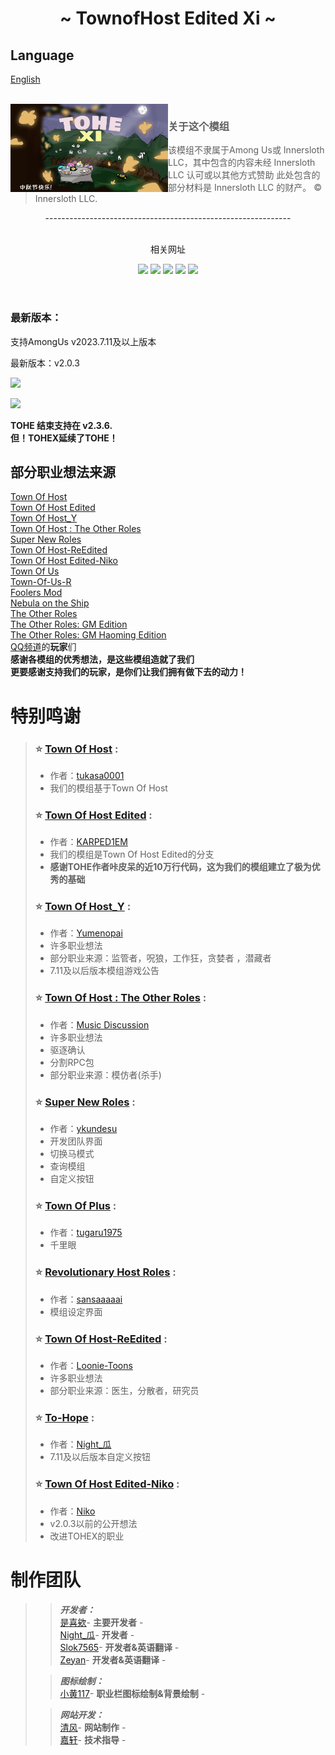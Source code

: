 
<h1 align="center">~ TownofHost Edited Xi ~</h1>

## Language
[English](https://github.com/TOHEX-Official/TownOfHostEdited-Xi/blob/TOHEXG/README-EN.md)


<br>
<img align="left" alt="Cover" src="Resources/Images/TOHEXI-BG.jpg" width="50%" height="auto" /> 
<p align="right">
  
> ### 关于这个模组
>
> 该模组不隶属于Among Us或 Innersloth LLC，其中包含的内容未经 Innersloth LLC 认可或以其他方式赞助 此处包含的部分材料是 Innersloth LLC 的财产。 © Innersloth LLC.
>
<p align="center">
  -------------------------------------------------------------
<p align="center">
<br>相关网址
 <p align="center">
<a href="https://gitee.com/xigua_ya/tohex/" target="_blank"><img src="https://img.shields.io/badge/Gitee%20-%231DA1F2.svg?&style=for-the-badge&logo=gitee&logoColor=white&color=FFA500"/></a>
<a href="https://github.com/TOHEX-Official/TownOfHostEdited-Xi" target="_blank"><img src="https://img.shields.io/badge/GitHub%20-%231DA1F2.svg?&style=for-the-badge&logo=github&logoColor=white&color=000000"/></a>
<a href="https://discord.gg/WKYdzxKhNm" target="_blank"><img src="https://img.shields.io/badge/Discord%20-%231DA1F2.svg?&style=for-the-badge&logo=discord&logoColor=white&color=4169E1"/></a>
<a href="https://pd.qq.com/s/1la0nbwal" target="_blank"><img src="https://img.shields.io/badge/QQ频道%20-%231DA1F2.svg?&style=for-the-badge&logo=TencentQQ&logoColor=black&color=FFFFFF"/></a>
<a href="https://tohex.cc/" target="_blank"><img src="https://img.shields.io/badge/官方网站%20-%231DA1F2.svg?&style=for-the-badge&logo=vuedotjs&logoColor=white&color=3aa675"/></a>

<p align="center">
  
<br>
  
### 最新版本：
支持AmongUs v2023.7.11及以上版本

最新版本：v2.0.3

<a href="https://gitee.com/xigua_ya/tohex/releases/latest" target="_blank"><img src="https://img.shields.io/badge/Gitee获取新版本%20-%231DA1F2.svg?&style=for-the-badge&logo=gitee&logoColor=white&color=FFA500"/></a>

<a href="https://github.com/TOHEX-Official/TownOfHostEdited-Xi/releases/latest" target="_blank"><img src="https://img.shields.io/badge/GitHub 获取新版本%20-%231DA1F2.svg?&style=for-the-badge&logo=github&logoColor=white&color=000000"/></a>

**TOHE 结束支持在 v2.3.6.** <br>
**但！TOHEX延续了TOHE！**


## 部分职业想法来源

[Town Of Host](https://github.com/tukasa0001/TownOfHost)<br>
[Town Of Host Edited](https://github.com/KARPED1EM/TownOfHostEdited)<br>
[Town Of Host_Y](https://github.com/Yumenopai/TownOfHost_Y)<br>
[Town Of Host : The Other Roles](https://github.com/music-discussion/TownOfHost-TheOtherRoles)<br>
[Super New Roles](https://github.com/ykundesu/SuperNewRoles)<br>
[Town Of Host-ReEdited](https://github.com/Loonie-Toons/TownOfHost-ReEdited)<br>
[Town Of Host Edited-Niko](https://github.com/NikoCat233/TOHE-Niko)<br>
[Town Of Us](https://github.com/Loonie-Toons/TownOfHost-ReEdited)<br>
[Town-Of-Us-R](https://github.com/eDonnes124/Town-Of-Us-R)<br>
[Foolers Mod](https://github.com/MengTube/Foolers-Mod)<br>
[Nebula on the Ship](https://github.com/Dolly1016/Nebula)<br>
[The Other Roles](https://github.com/TheOtherRolesAU/TheOtherRoles)<br>
[The Other Roles: GM Edition](https://github.com/yukinogatari/TheOtherRoles-GM)<br>
[The Other Roles: GM Haoming Edition](https://github.com/haoming37/TheOtherRoles-GM-Haoming)<br>
[QQ频道](https://pd.qq.com/s/1la0nbwal)的**玩家**们<br>
**感谢各模组的优秀想法，是这些模组造就了我们**<br>
**更要感谢支持我们的玩家，是你们让我们拥有做下去的动力！**

# 特别鸣谢

>
>### :star: [Town Of Host](https://github.com/tukasa0001/TownOfHost) :
>
> - 作者：[tukasa0001](https://github.com/tukasa0001)
> - 我们的模组基于Town Of Host
>
>### :star: [Town Of Host Edited](https://github.com/KARPED1EM/TownOfHostEdited) :
> 
> - 作者：[KARPED1EM](https://github.com/KARPED1EM)
> - 我们的模组是Town Of Host Edited的分支
> - **感谢TOHE作者咔皮呆的近10万行代码，这为我们的模组建立了极为优秀的基础**
>
>### :star: [Town Of Host_Y](https://github.com/Yumenopai/TownOfHost_Y) :
> 
> - 作者：[Yumenopai](https://github.com/Yumenopai)
> - 许多职业想法
> - 部分职业来源：监管者，呪狼，工作狂，贪婪者 ，潜藏者
> - 7.11及以后版本模组游戏公告
>
>### :star: [Town Of Host : The Other Roles](https://github.com/music-discussion/TownOfHost-TheOtherRoles) :
>
> - 作者：[Music Discussion](https://github.com/music-discussion)
> - 许多职业想法
> - 驱逐确认
> - 分割RPC包
> - 部分职业来源：模仿者(杀手)
>
>### :star: [Super New Roles](https://github.com/ykundesu/SuperNewRoles) :
> 
> - 作者：[ykundesu](https://github.com/ykundesu)
> - 开发团队界面
> - 切换马模式 
> - 查询模组
> - 自定义按钮
>
>### :star: [Town Of Plus](https://github.com/tugaru1975/TownOfPlus) :
> 
> - 作者：[tugaru1975](https://github.com/tugaru1975)
> - 千里眼
>
>### :star: [Revolutionary Host Roles](https://github.com/sansaaaaai/Revolutionary-host-roles) :
> 
> - 作者：[sansaaaaai](https://github.com/sansaaaaai)
> - 模组设定界面
>  
>### :star: [Town Of Host-ReEdited](https://github.com/Loonie-Toons/TownOfHost-ReEdited) :
> 
> - 作者：[Loonie-Toons](https://github.com/Loonie-Toons)
> - 许多职业想法
> - 部分职业来源：医生，分散者，研究员
>  
>### :star: [To-Hope](https://gitee.com/xigua_ya/to-hope) :
> 
> - 作者：[Night_瓜](https://gitee.com/xigua_ya)
> - 7.11及以后版本自定义按钮
>
>### :star: [Town Of Host Edited-Niko](https://github.com/NikoCat233/TOHE-Niko) :
>
> - 作者：[Niko](https://github.com/NikoCat233)
> - v2.0.3以前的公开想法
> - 改进TOHEX的职业
>
# 制作团队

>> ***开发者：***<BR>
>[是喜欸]()- **主要开发者** -<br>
>[Night_瓜]()- **开发者** -<br>
>[Slok7565](https://github.com/Slok7565)- **开发者&英语翻译** -<br>
>[Zeyan]()- **开发者&英语翻译** -<br>
>
>> ***图标绘制：***<BR>
>[小黄117]()- **职业栏图标绘制&背景绘制** -<br>
>
>> ***网站开发：***<BR>
>[清风]()- **网站制作** -<br>
>[嘉轩]()- **技术指导** -<br>
